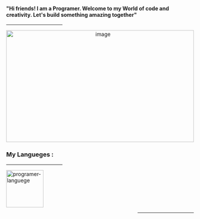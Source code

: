 <div display="table">
  <h4 background-color="blue"> "Hi friends! I am a Programer. Welcome to my World of code and creativity. Let's build something amazing together" </h4>
  <div width="30%">
  <hr width="30%" height="1px">
</div>
</div>
  <div align="center" background-color="red" height="300px" width="100%" >
  <img src="programming.jpg" alt="image" height="300px" width="100%" border-radius="20%" />
</div>

<h3 color="red"> My Langueges : </h3>
<div width="30%">
  <hr width="30%" height="1px">
</div>
<img width="100px" height="100px" src="https://user-images.githubusercontent.com/25181517/192158954-f88b5814-d510-4564-b285-dff7d6400dad.png" alt="programer-languege">
<div width="30%" align="right" border-radius="50px">
  <hr width="30%" height="1px" border-radius="50px">
</div>
